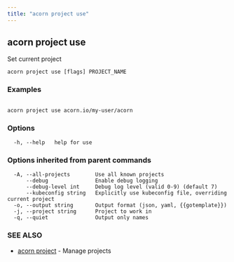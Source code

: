 ```yaml
---
title: "acorn project use"
---
```

## acorn project use

Set current project

```
acorn project use [flags] PROJECT_NAME
```

### Examples

```

acorn project use acorn.io/my-user/acorn
```

### Options

```
  -h, --help   help for use
```

### Options inherited from parent commands

```
  -A, --all-projects        Use all known projects
      --debug               Enable debug logging
      --debug-level int     Debug log level (valid 0-9) (default 7)
      --kubeconfig string   Explicitly use kubeconfig file, overriding current project
  -o, --output string       Output format (json, yaml, {{gotemplate}})
  -j, --project string      Project to work in
  -q, --quiet               Output only names
```

### SEE ALSO

* [acorn project](acorn_project.md)	 - Manage projects

